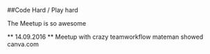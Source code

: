 ##Code Hard / Play hard

The Meetup is so awesome

** 14.09.2016 **
Meetup with crazy teamworkflow
mateman showed canva.com